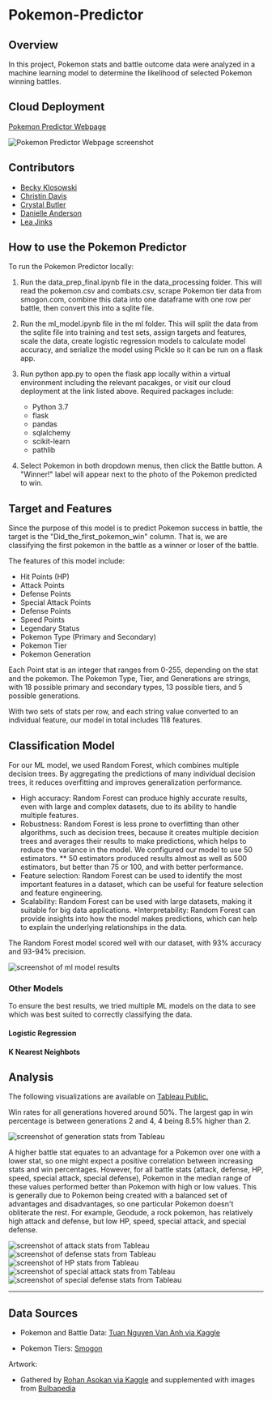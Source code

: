 # Pokemon-Predictor

## Overview

In this project, Pokemon stats and battle outcome data were analyzed in a machine learning model to determine the likelihood of selected Pokemon winning battles.

## Cloud Deployment

[Pokemon Predictor Webpage](http://ec2-3-14-73-36.us-east-2.compute.amazonaws.com)  

![Pokemon Predictor Webpage screenshot](Images/website_screenshot.png)

## Contributors

* [Becky Klosowski](https://github.com/andcetera)
* [Christin Davis](https://github.com/christinamberdavis)
* [Crystal Butler](https://github.com/cmbutler83)
* [Danielle Anderson](https://github.com/dganderson94)
* [Lea Jinks](https://github.com/leajinks)


## How to use the Pokemon Predictor

To run the Pokemon Predictor locally:

1. Run the data_prep_final.ipynb file in the data_processing folder. This will read the pokemon.csv and combats.csv, scrape Pokemon tier data from smogon.com, combine this data into one dataframe with one row per battle, then convert this into a sqlite file.
2. Run the ml_model.ipynb file in the ml folder. This will split the data from the sqlite file into training and test sets, assign targets and features, scale the data, create logistic regression models to calculate model accuracy, and serialize the model using Pickle so it can be run on a flask app.
3. Run python app.py to open the flask app locally within a virtual environment including the relevant pacakges, or visit our cloud deployment at the link listed above.  Required packages include:  

    * Python 3.7
    * flask
    * pandas
    * sqlalchemy
    * scikit-learn
    * pathlib

4. Select Pokemon in both dropdown menus, then click the Battle button. A "Winner!" label will appear next to the photo of the Pokemon predicted to win.

## Target and Features

Since the purpose of this model is to predict Pokemon success in battle, the target is the "Did_the_first_pokemon_win" column. That is, we are classifying the first pokemon in the battle as a winner or loser of the battle. 

The features of this model include:

* Hit Points (HP)
* Attack Points
* Defense Points
* Special Attack Points
* Defense Points
* Speed Points
* Legendary Status
* Pokemon Type (Primary and Secondary)
* Pokemon Tier
* Pokemon Generation

Each Point stat is an integer that ranges from 0-255, depending on the stat and the pokemon. The Pokemon Type, Tier, and Generations are strings, with 18 possible primary and secondary types, 13 possible tiers, and 5 possible generations.

With two sets of stats per row, and each string value converted to an individual feature, our model in total includes 118 features.

## Classification Model

For our ML model, we used Random Forest, which combines multiple decision trees. By aggregating the predictions of many individual decision trees, it reduces overfitting and improves generalization performance.

* High accuracy: Random Forest can produce highly accurate results, even with large and complex datasets, due to its ability to handle multiple features.
* Robustness: Random Forest is less prone to overfitting than other algorithms, such as decision trees, because it creates multiple decision trees and averages their results to make predictions, which helps to reduce the variance in the model. We configured our model to use 50 estimators. 
** 50 estimators produced results almost as well as 500 estimators, but better than 75 or 100, and with better performance.
* Feature selection: Random Forest can be used to identify the most important features in a dataset, which can be useful for feature selection and feature engineering.
* Scalability: Random Forest can be used with large datasets, making it suitable for big data applications.
*Interpretability: Random Forest can provide insights into how the model makes predictions, which can help to explain the underlying relationships in the data.

The Random Forest model scored well with our dataset, with 93% accuracy and 93-94% precision. 

![screenshot of ml model results](Images/analysis/ml_results.png)

### Other Models

To ensure the best results, we tried multiple ML models on the data to see which was best suited to correctly classifying the data. 

#### Logistic Regression

#### K Nearest Neighbots

## Analysis

The following visualizations are available on [Tableau Public.](https://public.tableau.com/app/profile/crystal1427/viz/PokemonStats_16813522570140/PokemonWinnerStats?publish=yes)

Win rates for all generations hovered around 50%. The largest gap in win percentage is between generations 2 and 4, 4 being 8.5% higher than 2.

![screenshot of generation stats from Tableau](Images/analysis/gen_stats.png)

A higher battle stat equates to an advantage for a Pokemon over one with a lower stat, so one might expect a positive correlation between increasing stats and win percentages. However, for all battle stats (attack, defense, HP, speed, special attack, special defense), Pokemon in the median range of these values performed better than Pokemon with high or low values. This is generally due to Pokemon being created with a balanced set of advantages and disadvantages, so one particular Pokemon doesn't obliterate the rest. For example, Geodude, a rock pokemon, has relatively high attack and defense, but low HP, speed, special attack, and special defense.

![screenshot of attack stats from Tableau](Images/analysis/atk_stats.png)  
![screenshot of defense stats from Tableau](Images/analysis/def_stats.png)  
![screenshot of HP stats from Tableau](Images/analysis/hp_stats.png)  
![screenshot of special attack stats from Tableau](Images/analysis/spatk_stats.png)  
![screenshot of special defense stats from Tableau](Images/analysis/spdef_stats.png)  

- - -

## Data Sources

* Pokemon and Battle Data: [Tuan Nguyen Van Anh via Kaggle](https://www.kaggle.com/datasets/tuannguyenvananh/pokemon-dataset-with-team-combat?select=pokemon.csv)

* Pokemon Tiers: [Smogon](https://www.smogon.com/dex/xy/pokemon/)

Artwork:

* Gathered by [Rohan Asokan via Kaggle](https://www.kaggle.com/datasets/arenagrenade/the-complete-pokemon-images-data-set)
and supplemented with images from [Bulbapedia](https://bulbapedia.bulbagarden.net/wiki/Main_Page)
